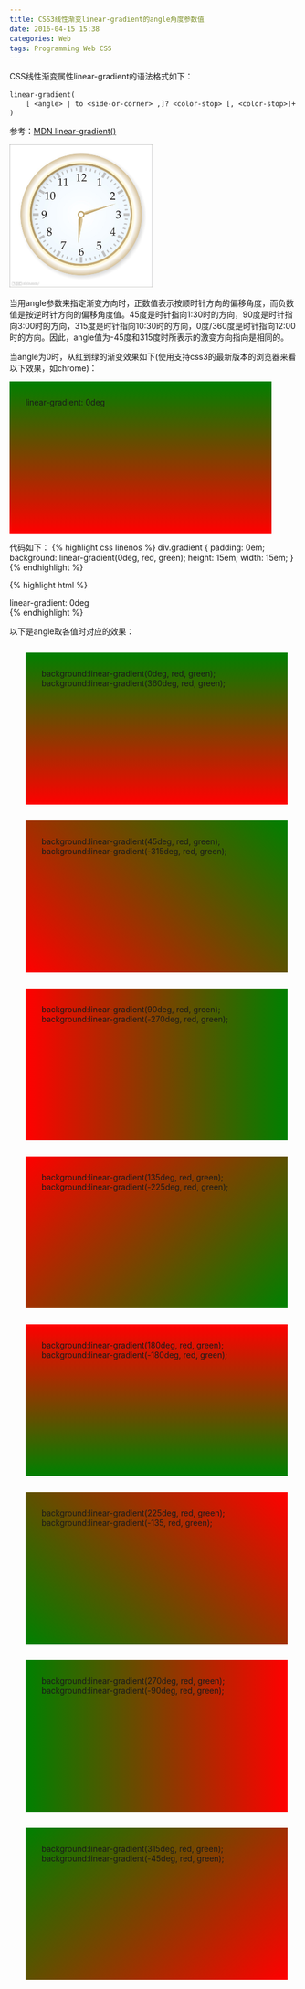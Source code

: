 ```yaml
---
title: CSS3线性渐变linear-gradient的angle角度参数值
date: 2016-04-15 15:38
categories: Web
tags: Programming Web CSS
---
```


CSS线性渐变属性linear-gradient的语法格式如下：

```
linear-gradient(
    [ <angle> | to <side-or-corner> ,]? <color-stop> [, <color-stop>]+ )
```

参考：[MDN linear-gradient()](https://developer.mozilla.org/en-US/docs/Web/CSS/linear-gradient)

<img src="/assets/images/clock.jpg" width="250">

当用angle参数来指定渐变方向时，正数值表示按顺时针方向的偏移角度，而负数值是按逆时针方向的偏移角度值。45度是时针指向1:30时的方向，90度是时针指向3:00时的方向，315度是时针指向10:30时的方向，0度/360度是时针指向12:00时的方向。因此，angle值为-45度和315度时所表示的激变方向指向是相同的。

当angle为0时，从红到绿的渐变效果如下(使用支持css3的最新版本的浏览器来看以下效果，如chrome)：

<div style="padding:2em;background:linear-gradient(0deg, red, green); width:80%;height:15em;">
   linear-gradient: 0deg 
</div>

代码如下：
{% highlight css linenos %}
div.gradient {
    padding: 0em;
    background: linear-gradient(0deg, red, green);
    height: 15em;
    width: 15em;
}
{% endhighlight %}

{% highlight html %}
<div class="gradient">
   linear-gradient: 0deg 
</div>
{% endhighlight %}

以下是angle取各值时对应的效果：


<div style="padding:2em;background:linear-gradient(0deg, red, green); width:80%;height:15em; margin: 2em;">
    background:linear-gradient(0deg, red, green);<br/>
    background:linear-gradient(360deg, red, green);
</div>

<div style="padding:2em;background:linear-gradient(45deg, red, green); width:80%;height:15em; margin:2em;">
    background:linear-gradient(45deg, red, green);<br/>
    background:linear-gradient(-315deg, red, green);
</div>

<div style="padding:2em;background:linear-gradient(90deg, red, green); width:80%;height:15em; margin:2em;">
    background:linear-gradient(90deg, red, green);<br/>
    background:linear-gradient(-270deg, red, green);
</div>

<div style="padding:2em;background:linear-gradient(135deg, red, green); width:80%;height:15em; margin:2em;">
    background:linear-gradient(135deg, red, green);<br/>
    background:linear-gradient(-225deg, red, green);
</div>

<div style="padding:2em;background:linear-gradient(180deg, red, green); width:80%;height:15em; margin:2em;">
    background:linear-gradient(180deg, red, green);<br/>
    background:linear-gradient(-180deg, red, green);
</div>

<div style="padding:2em;background:linear-gradient(225deg, red, green); width:80%;height:15em; margin:2em;">
    background:linear-gradient(225deg, red, green);<br/>
    background:linear-gradient(-135, red, green);
</div>

<div style="padding:2em;background:linear-gradient(270deg, red, green); width:80%;height:15em; margin:2em;">
    background:linear-gradient(270deg, red, green);<br/>
    background:linear-gradient(-90deg, red, green);
</div>

<div style="padding:2em;background:linear-gradient(315deg, red, green); width:80%;height:15em; margin:2em;">
    background:linear-gradient(315deg, red, green);<br/>
    background:linear-gradient(-45deg, red, green);
</div>
